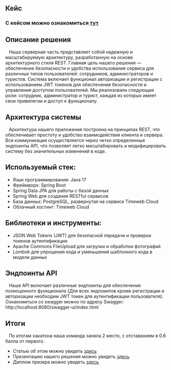 ## Кейс
### С кейсом можно ознакомиться [тут](https://github.com/ANANAzZzZz/LCTMoscowHack/blob/master/Case.pdf)
## Описание решения 
&ensp; Наша серверная часть представляет собой надежную и масштабируемую 
архитектуру, разработанную на основе архитектурного стиля REST. Главная 
цель нашего решения — обеспечение безопасности и удобства использования 
сервиса для различных типов пользователей: сотрудников, администраторов и 
туристов. Система включает функционал авторизации и регистрации с 
использованием JWT токенов для обеспечения безопасности и управления 
доступом пользователей. Мы реализовали следующие роли: сотрудник, 
администратор и турист, каждая из которых имеет свои привилегии и доступ 
к функционалу. 
## Архитектура системы 
&ensp; Архитектура нашего приложения построена на принципах REST, что 
обеспечивает простоту и удобство взаимодействия клиента и сервера. Вся 
коммуникация осуществляется через четко определенные эндпоинты API, что 
позволяет легко масштабировать и модифицировать систему без 
значительных изменений в коде. 
## Используемый стек: 
* Язык программирования: Java 17 
* Фреймворк: Spring Boot 
* Spring Data JPA для работы с базой данных
* Spring Web для создания RESTful сервисов
* База данных: PostgreSQL, развернутая на сервисе Timeweb Cloud 
* Облачный хостинг: Timeweb Cloud
## Библиотеки и инструменты:
* JSON Web Tokens (JWT) для безопасной передачи и проверки токенов аутентификации
* Apache Commons FileUpload для загрузки и обработки фотографий
* Lombok для упрощения кода и уменьшения шаблонного кода в модели данных
## Эндпоинты API 
&ensp; Наше API включает различные эндпоинты для обеспечения полноценного 
функционала (Для всех эндпоинтов кроме регистрации и авторизации необходим JWT токен для аутентификации пользователя). Ознакомиться со swagger можно по адресу
Swagger: http://localhost:8080/swagger-ui/index.html 

## Итоги
&ensp; По итогам хакатона наша команда заняла 2 место, с отставанием в 0.6 балла от первого. 
- Статью об этом можно увидеть [здесь](https://new.guap.ru/pubs/22553) 
- Презентацию нашего решения можно увидеть [здесь](https://github.com/ANANAzZzZz/LCTMoscowHack/blob/master/Presentation.pdf)
- Диплом призера можно увидеть [здесь](https://github.com/ANANAzZzZz/LCTMoscowHack/blob/master/%D0%94%D0%B8%D0%BF%D0%BB%D0%BE%D0%BC%20II%20%D1%81%D1%82%D0%B5%D0%BF%D0%B5%D0%BD%D0%B8%2C%20%D0%A1%D1%8B%D0%B2%D0%BE%D1%80%D0%BE%D1%82%D0%BD%D0%B5%D0%B2%D0%92%D1%81%2C%20%D0%A5%D0%B0%D0%BA%D0%B0%D1%82%D0%BE%D0%BD%20%D0%9B%D0%A6%D0%A2.pdf_page-0001.jpg)

